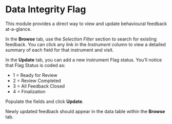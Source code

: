 # Data Integrity Flag

This module provides a direct way to view and update behavioural feedback at-a-glance.

In the **Browse** tab, use the *Selection Filter* section to search for existing feedback. You can click any link in the *Instrument* column to view a detailed summary of each field for that instrument and visit.

In the **Update** tab, you can add a new instrument Flag status. 
You'll notice that  Flag Status is coded as:

- 1 = Ready for Review<br>
- 2 = Review Completed<br>
- 3 = All Feedback Closed<br>
- 4 = Finalization

Populate the fields and click **Update**. 

Newly updated feedback should appear in the data table within the **Browse** tab. 

